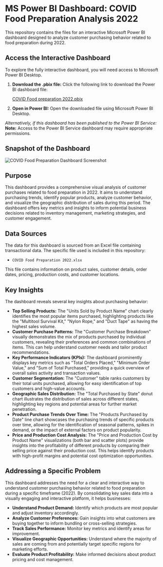 # MS Power BI Dashboard: COVID Food Preparation Analysis 2022

This repository contains the files for an interactive Microsoft Power BI dashboard designed to analyze customer purchasing behavior related to food preparation during 2022.

## Access the Interactive Dashboard

To explore the fully interactive dashboard, you will need access to Microsoft Power BI Desktop.

1. **Download the .pbix file:** Click the following link to download the Power BI dashboard file:

   [COVID Food preparation 2022.pbix](https://github.com/LorenTalete/Power_BI-COVID_Food_Preparation_2022/blob/main/COVID%20Food%20preparation%202022.pbix)

2. **Open in Power BI:** Open the downloaded file using Microsoft Power BI Desktop.

*Alternatively, if this dashboard has been published to the Power BI Service:*
**Note:**  Access to the Power BI Service dashboard may require appropriate permissions.

## Snapshot of the Dashboard

![COVID Food Preparation Dashboard Screenshot](![covid_food_prep_dashboard](https://github.com/user-attachments/assets/ed92982f-9ba0-43aa-8813-c5add35e858f))


## Purpose

This dashboard provides a comprehensive visual analysis of customer purchases related to food preparation in 2022. It aims to understand purchasing trends, identify popular products, analyze customer behavior, and visualize the geographic distribution of sales during this period. The dashboard offers key metrics and insights to inform potential business decisions related to inventory management, marketing strategies, and customer engagement.

## Data Sources

The data for this dashboard is sourced from an Excel file containing transactional data. The specific file used is included in this repository:

* `COVID Food Preparation 2022.xlsx`

This file contains information on product sales, customer details, order dates, pricing, production costs, and customer locations.

## Key Insights

The dashboard reveals several key insights about purchasing behavior:

* **Top Selling Products:**  The "Units Sold by Product Name" chart clearly identifies the most popular items purchased, highlighting products like the "Multitool Survival Kit," "Nylon Rope," and "Duct Tape" as having the highest sales volume.
* **Customer Purchase Patterns:** The "Customer Purchase Breakdown" visually demonstrates the mix of products purchased by individual customers, revealing their preferences and common combinations of items. This can help understand customer needs and tailor product recommendations.
* **Key Performance Indicators (KPIs):** The dashboard prominently displays key metrics such as "Total Orders Placed," "Minimum Order Value," and "Sum of Total Purchased," providing a quick overview of overall sales activity and transaction values.
* **Customer Segmentation:** The "Customer" table ranks customers by their total units purchased, allowing for easy identification of top customers and high-value accounts.
* **Geographic Sales Distribution:** The "Total Purchased by State" donut chart illustrates the distribution of sales across different states, highlighting key regions and potential areas for further market penetration.
* **Product Purchase Trends Over Time:** The "Products Purchased by Date" line chart showcases the purchasing trends of specific products over time, allowing for the identification of seasonal patterns, spikes in demand, or the impact of external factors on product popularity.
* **Price and Production Cost Analysis:** The "Price and Production Cost by Product Name" visualizations (both bar and scatter plots) provide insights into the profitability of different products by comparing their selling price against their production cost. This helps identify products with high-profit margins and potential cost optimization opportunities.

## Addressing a Specific Problem

This dashboard addresses the need for a clear and interactive way to understand customer purchasing behavior related to food preparation during a specific timeframe (2022). By consolidating key sales data into a visually engaging and interactive platform, it helps businesses:

* **Understand Product Demand:**  Identify which products are most popular and adjust inventory accordingly.
* **Analyze Customer Preferences:** Gain insights into what customers are buying together to inform bundling or cross-selling strategies.
* **Track Sales Performance:** Monitor key metrics and identify areas for improvement.
* **Visualize Geographic Opportunities:**  Understand where the majority of sales are coming from and potentially target specific regions for marketing efforts.
* **Evaluate Product Profitability:** Make informed decisions about product pricing and cost management.
